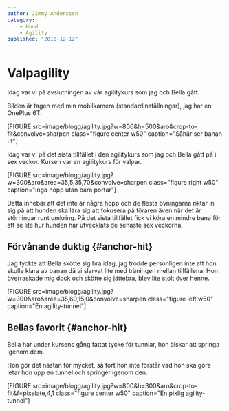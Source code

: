 ```yaml
---
author: Jimmy Andersson
category:
    - Hund
    - Agility
published: "2018-12-12"
---
```

Valpagility
==================================

Idag var vi på avslutningen av vår agilitykurs som jag och Bella gått.

<!--more-->

Bilden är tagen med min mobilkamera (standardinställningar), jag har en OnePlus 6T.

[FIGURE src=image/blogg/agility.jpg?w=800&h=500&aro&crop-to-fit&convolve=sharpen class="figure center w50" caption="Såhär ser banan ut"]

Idag var vi på det sista tillfället i den agilitykurs som jag och Bella gått på i sex veckor. Kursen var en agilitykurs för valpar. 

[FIGURE src=image/blogg/agility.jpg?w=300&aro&area=35,5,35,70&convolve=sharpen class="figure right w50" caption="Inga hopp utan bara portar"]

Detta innebär att det inte är några hopp och de flesta övningarna riktar in sig på att hunden ska lära sig att fokusera på föraren även när det är störningar runt omkring. På det sista tillfället fick vi köra en mindre bana för att se lite hur hunden har utvecklats de senaste sex veckorna.





Förvånande duktig {#anchor-hit}
-----------------------------------

Jag tyckte att Bella skötte sig bra idag, jag trodde personligen inte att hon skulle klara av banan då vi slarvat lite med träningen mellan tillfällena. Hon överraskade mig dock och skötte sig jättebra, blev lite stolt över henne.


[FIGURE src=image/blogg/agility.jpg?w=300&aro&area=35,60,15,0&convolve=sharpen class="figure left w50" caption="En agility-tunnel"]

Bellas favorit {#anchor-hit}
-----------------------------------

Bella har under kursens gång fattat tycke för tunnlar, hon älskar att springa igenom dem. 

Hon gör det nästan för mycket, så fort hon inte förstår vad hon ska göra letar hon upp en tunnel och springer igenom den.

[FIGURE src=image/blogg/agility.jpg?w=800&h=300&aro&crop-to-fit&f=pixelate,4,1 class="figure center w50" caption="En pixlig agility-tunnel"]
